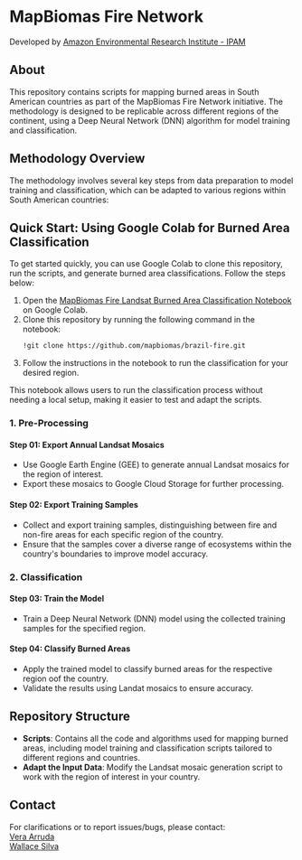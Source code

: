 # MapBiomas Fire Network
Developed by [Amazon Environmental Research Institute - IPAM](https://ipam.org.br/pt/)

## About
This repository contains scripts for mapping burned areas in South American countries as part of the MapBiomas Fire Network initiative. 
The methodology is designed to be replicable across different regions of the continent, using a Deep Neural Network (DNN) algorithm for model training and classification.

## Methodology Overview
The methodology involves several key steps from data preparation to model training and classification, which can be adapted to various regions within South American countries:

## Quick Start: Using Google Colab for Burned Area Classification
To get started quickly, you can use Google Colab to clone this repository, run the scripts, and generate burned area classifications. Follow the steps below:

1. Open the [MapBiomas Fire Landsat Burned Area Classification Notebook](https://github.com/mapbiomas/brazil-fire/blob/main/network/toolkit_mapbiomas_fire_landsat_burned_area_classification.ipynb) on Google Colab.
2. Clone this repository by running the following command in the notebook:
    ```bash
    !git clone https://github.com/mapbiomas/brazil-fire.git
    ```
3. Follow the instructions in the notebook to run the classification for your desired region.

This notebook allows users to run the classification process without needing a local setup, making it easier to test and adapt the scripts.

### 1. **Pre-Processing**
#### Step 01: Export Annual Landsat Mosaics
- Use Google Earth Engine (GEE) to generate annual Landsat mosaics for the region of interest.
- Export these mosaics to Google Cloud Storage for further processing.

#### Step 02: Export Training Samples
- Collect and export training samples, distinguishing between fire and non-fire areas for each specific region of the country.
- Ensure that the samples cover a diverse range of ecosystems within the country's boundaries to improve model accuracy.

### 2. **Classification**
#### Step 03: Train the Model
- Train a Deep Neural Network (DNN) model using the collected training samples for the specified region.

#### Step 04: Classify Burned Areas
- Apply the trained model to classify burned areas for the respective region oof the country.
- Validate the results using Landat mosaics to ensure accuracy.

## Repository Structure
- **Scripts**: Contains all the code and algorithms used for mapping burned areas, including model training and classification scripts tailored to different regions and countries.
- **Adapt the Input Data**: Modify the Landsat mosaic generation script to work with the region of interest in your country.

## Contact
For clarifications or to report issues/bugs, please contact:  
[Vera Arruda](mailto:vera.arruda@ipam.org.br)  
[Wallace Silva](mailto:wallace.silva@ipam.org.br)
